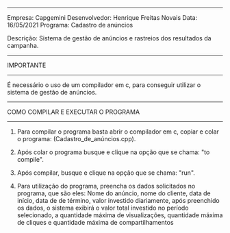 ______________________________

Empresa: Capgemini 
Desenvolvedor: Henrique Freitas Novais
Data: 16/05/2021
Programa: Cadastro de anúncios

Descrição: Sistema de gestão de anúncios e rastreios 
           dos resultados da campanha.

_______________________________

 IMPORTANTE
_______________________________


É necessário o uso de um compilador em c, para conseguir utilizar o sistema de gestão de anúncios.

_____________________________

COMO COMPILAR E EXECUTAR O PROGRAMA
_____________________________


1) Para compilar o programa basta abrir o compilador em c, copiar e colar o programa: (Cadastro_de_anúncios.cpp).

2) Após colar o programa busque e clique na opção que se chama: "to compile".

3) Após compilar, busque e clique na opção que se chama: "run".

4) Para utilização do programa, preencha os dados solicitados no programa, que são eles: Nome do anúncio, nome do cliente, data de início, data de de término, valor investido diariamente,
após preenchido os dados, o sistema exibirá o valor total investido no período selecionado, a quantidade máxima de visualizações, quantidade máxima de cliques e quantidade máxima de compartilhamentos

